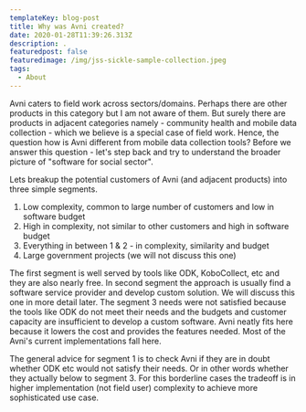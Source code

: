 ```yaml
---
templateKey: blog-post
title: Why was Avni created?
date: 2020-01-28T11:39:26.313Z
description: .
featuredpost: false
featuredimage: /img/jss-sickle-sample-collection.jpeg
tags:
  - About
---
```

Avni caters to field work across sectors/domains. Perhaps there are other products in this category but I am not aware of them. But surely there are products in adjacent categories namely - community health and mobile data collection - which we believe is a special case of field work. Hence, the question how is Avni different from mobile data collection tools? Before we answer this question - let's step back and try to understand the broader picture of "software for social sector".

Lets breakup the potential customers of Avni (and adjacent products) into three simple segments.

1. Low complexity, common to large number of customers and low in software budget
2. High in complexity, not similar to other customers and high in software budget
3. Everything in between 1 & 2 - in complexity, similarity and budget
4. Large government projects (we will not discuss this one)

The first segment is well served by tools like ODK, KoboCollect, etc and they are also nearly free. In second segment the approach is usually find a software service provider and develop custom solution. We will discuss this one in more detail later. The segment 3 needs were not satisfied because the tools like ODK do not meet their needs and the budgets and customer capacity are insufficient to develop a custom software. Avni neatly fits here because it lowers the cost and provides the features needed. Most of the Avni's current implementations fall here.

The general advice for segment 1 is to check Avni if they are in doubt whether ODK etc would not satisfy their needs. Or in other words whether they actually below to segment 3. For this borderline cases the tradeoff is in  higher implementation (not field user) complexity to achieve more sophisticated use case.
